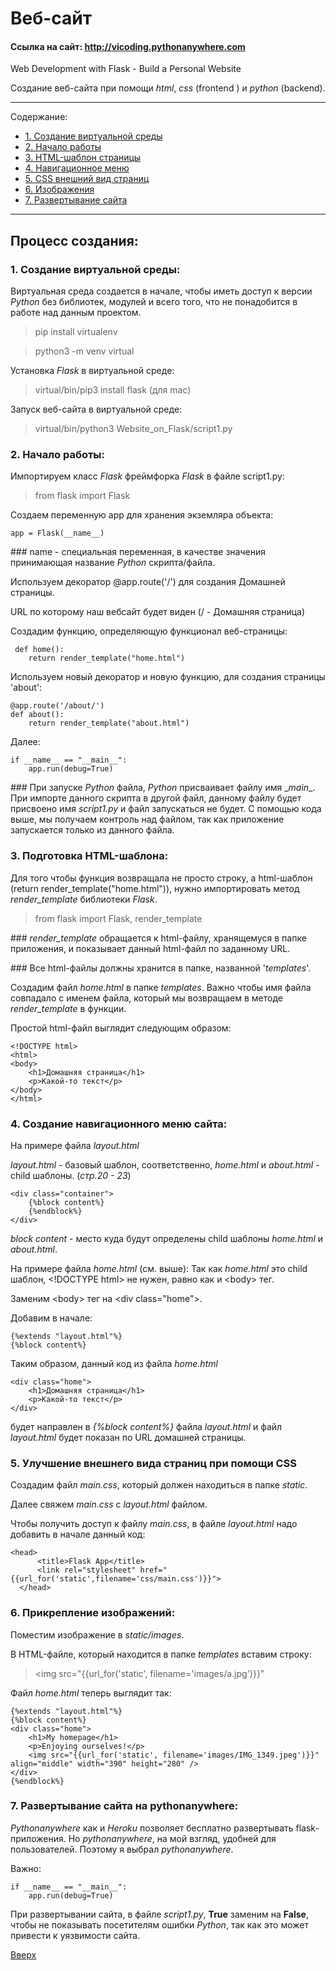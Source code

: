 <a id="anchor"></a>
# Веб-сайт 
#### Ссылка на сайт: http://vicoding.pythonanywhere.com


Web Development with Flask - Build a Personal Website

Создание веб-сайта при помощи _html_, _css_ (frontend ) и _python_ (backend).

___
Содержание:

* [1. Создание виртуальной среды](#virtual)
* [2. Начало работы](#work)
* [3. HTML-шаблон страницы](#html)
* [4. Навигационное меню](#navigation)
* [5. CSS внешний вид страниц](#css)
* [6. Изображения](#images)
* [7. Развертывание сайта](#deploy)
___

## Процесс создания:


<a id="virtual"></a>
### 1. Создание виртуальной среды:

Виртуальная среда создается в начале, чтобы иметь доступ к версии _Python_ без библиотек, модулей и всего того, что не понадобится в работе над данным проектом.
> pip install virtualenv

> python3 -m venv virtual

Установка _Flask_ в виртуальной среде:
> virtual/bin/pip3 install flask  (для mac)

Запуск веб-сайта в виртуальной среде:
> virtual/bin/python3 Website_on_Flask/script1.py

<a id="work"></a>

### 2. Начало работы:
Импортируем класс _Flask_ фреймфорка _Flask_ в файле script1.py:
> from flask import Flask

Создаем переменную app для хранения экземляра объекта:
```
app = Flask(__name__)
```
\### name - специальная переменная, в качестве значения принимающая название _Python_ скрипта/файла.

Используем декоратор @app.route('/') для создания Домашней страницы.

URL по которому наш вебсайт будет виден (/ - Домашняя страница)

Создадим функцию, определяющую функционал веб-страницы:
```
 def home():
    return render_template("home.html")
```

Используем новый декоратор и новую функцию, для создания страницы 'about':
```
@app.route('/about/')
def about():
    return render_template("about.html")
```

Далее:
```
if __name__ == "__main__":
    app.run(debug=True)
```

\### При запуске _Python_ файла, _Python_ присваивает файлу имя \__main__. При импорте данного скрипта в другой файл, данному файлу будет присвоено имя _script1.py_ и файл запускаться не будет. С помощью кода выше, мы получаем контроль над файлом, так как приложение запускается только из данного файла. 

<a id="html"></a>

### 3. Подготовка HTML-шаблона:

Для того чтобы функция возвращала не просто строку, а html-шаблон (return render_template("home.html")),
нужно импортировать метод _render_template_ библиотеки _Flask_.
> from flask import Flask, render_template

\### _render_template_ обращается к html-файлу, хранящемуся в папке приложения, и показывает данный html-файл по заданному URL.

\### Все html-файлы должны хранится в папке, названной '_templates_'.

Создадим файл _home.html_ в папке _templates_. Важно чтобы имя файла совпадало с именем файла, который
мы возвращаем в методе _render_template_ в функции.


Простой html-файл выглядит следующим образом:
```
<!DOCTYPE html>
<html>
<body>
    <h1>Домашняя страница</h1>
    <p>Какой-то текст</p>
</body>
</html>
```

<a id="navigation"></a>

### 4. Создание навигационного меню сайта:

На примере файла _layout.html_

_layout.html_ - базовый шаблон, соответственно, _home.html_ и _about.html_ - child шаблоны. 
(_стр.20 - 23_)
```
<div class="container">
    {%block content%}
    {%endblock%}
</div>
```

_block content_ - место куда будут определены child шаблоны _home.html_ и _about.html_.

На примере файла _home.html_ (см. выше):
Так как _home.html_ это child шаблон, \<!DOCTYPE html> не нужен, равно как и \<body> тег.

Заменим \<body> тег на \<div class="home">.

Добавим в начале:
```
{%extends "layout.html"%}
{%block content%}
```

Таким образом, данный код из файла _home.html_
```
<div class="home">
    <h1>Домашняя страница</h1>
    <p>Какой-то текст</p>
</div>
```

будет направлен в _{%block content%}_ файла _layout.html_ и файл _layout.html_ будет показан по URL домашней страницы.


<a id="css"></a>

### 5. Улучшение внешнего вида страниц при помощи CSS

Создадим файл _main.css_, который должен находиться в папке _static_.

Далее свяжем _main.css_ c _layout.html_ файлом.

Чтобы получить доступ к файлу _main.css_, в файле _layout.html_ надо добавить в начале данный код:
```
<head>
      <title>Flask App</title>
      <link rel="stylesheet" href="{{url_for('static',filename='css/main.css')}}">
  </head>
``` 
<a id="images"></a>

### 6. Прикрепление изображений:

Поместим изображение в _static/images_.

В HTML-файле, который находится в папке _templates_ вставим строку:
> <img src="{‌{url_for('static', filename='images/a.jpg')}}"

Файл _home.html_ теперь выглядит так:
```
{%extends "layout.html"%}
{%block content%}
<div class="home">
    <h1>My homepage</h1>
    <p>Enjoying ourselves!</p>
    <img src="{{url_for('static', filename='images/IMG_1349.jpeg')}}" align="middle" width="390" height="280" />
</div>
{%endblock%}
```

<a id="deploy"></a>

### 7. Развертывание сайта на pythonanywhere:

_Pythonanywhere_ как и _Heroku_ позволяет бесплатно развертывать flask-приложения. Но _pythonanywhere_, на мой взгляд, удобней для пользователей. Поэтому я выбрал _pythonanywhere_.

Важно:
```
if __name__ == "__main__":
    app.run(debug=True)
```

При развертывании сайта, в файле _script1.py_, __True__ заменим на __False__, чтобы не показывать посетителям ошибки _Python_, так как это может привести к уязвимости сайта.

[Вверх](#anchor)
